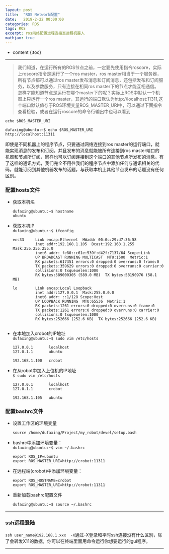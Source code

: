 ```yaml
---
layout: post
title:  "ROS Network配置"
date:   2019-2-22 00:00:00
categories: ROS
tags: ROS
excerpt: ros网络配置远程连接至远程机器人
mathjax: true
---
```

* content
{:toc}
---

> 我们知道，在运行所有的ROS节点之前，一定要先使用指令roscore，实际上roscore指令是运行了一个ros master，ros master相当于一个服务器，所有节点都可以通过ros master发布消息和订阅消息，还包括发布和订阅服务，以及参数服务，只有连接在相同ros master下的节点才能互相通信。 
怎样才能知道节点是运行在哪个master下的呢？实际上ROS中默认一个机器上只运行一个ros master，其运行的端口默认为http://localhost:11311,这个端口默认值存于ROS环境变量ROS_MASTER_URI中，可以通过下面指令查看检验，或者在运行roscore的命令行输出中也可以看到 <br/>

`echo $ROS_MASTER_URI`<br/>


```
dufaxing@ubuntu:~$ echo $ROS_MASTER_URI
http://localhost:11311
```

即使是不同机器上的程序节点，只要通过网络连接到ros master的运行端口，就能实现消息的发布和订阅，并且发布的消息就能被所有连接到ros master端口的机器和节点所订阅，同样也可以订阅连接到这个端口的其他节点所发布的消息。有了这样的通讯方式，我们完全不用往我们的程序节点中添加任何与通讯相关的代码，就能订阅到其他机器发布的话题，与获取本机上其他节点发布的话题没有任何区别。 


### 配置hosts文件



- 获取本机名<br/>
  ```
  dufaxing@ubuntu:~$ hostname
  ubuntu
  ```

- 获取本机IP<br/>
  `dufaxing@ubuntu:~$ ifconfig`<br/>

  ```
  ens33     Link encap:Ethernet  HWaddr 00:0c:29:d7:36:58  
            inet addr:192.168.1.105  Bcast:192.168.1.255  Mask:255.255.255.0
            inet6 addr: fe80::c61e:539f:d42f:7137/64 Scope:Link
            UP BROADCAST RUNNING MULTICAST  MTU:1500  Metric:1
            RX packets:617351 errors:0 dropped:0 overruns:0 frame:0
            TX packets:359629 errors:0 dropped:0 overruns:0 carrier:0
            collisions:0 txqueuelen:1000 
            RX bytes:589000305 (589.0 MB)  TX bytes:58190976 (58.1 MB)

  lo        Link encap:Local Loopback  
            inet addr:127.0.0.1  Mask:255.0.0.0
            inet6 addr: ::1/128 Scope:Host
            UP LOOPBACK RUNNING  MTU:65536  Metric:1
            RX packets:1261 errors:0 dropped:0 overruns:0 frame:0
            TX packets:1261 errors:0 dropped:0 overruns:0 carrier:0
            collisions:0 txqueuelen:1000 
            RX bytes:252666 (252.6 KB)  TX bytes:252666 (252.6 KB)
 
  ```



- 在本地加入crobot的IP地址<br/>
  `dufaxing@ubuntu:~$ sudo vim /etc/hosts`<br/>

  ```
  127.0.0.1       localhost
  127.0.1.1       ubuntu

  192.168.1.100   crobot
  ```


- 在从robot中加入上位机的IP地址<br/>
  `$ sudo vim /etc/hosts`<br/>
  ```
  127.0.0.1       localhost
  127.0.1.1       crobot

  192.168.1.105   ubuntu
  ```


### 配置bashrc文件



- 设置工作区的环境变量  <br/>

  ```
  source /home/dufaxing/Project/my_robot/devel/setup.bash
  ```



 

- bashrc中添加环境变量：<br/>
  `dufaxing@ubuntu:~$ vim ~/.bashrc ` <br/>

  ```
  export ROS_IP=ubuntu
  export ROS_MASTER_URI=http://crobot:11311
  ```

- 在远程端(crobot)中添加环境变量：<br/>

  ```
  export ROS_HOSTNAME=crobot
  export ROS_MASTER_URI=http://crobot:11311
  ```


- 重新加载bashrc配置文件<br/>

  `dufaxing@ubuntu:~$ source ~/.bashrc `


---

### ssh远程登陆

`ssh user_name@192.168.1.xxx  -X`通过-X登录和平时ssh连接没有什么区别，除了会转发X11的数据，你可以在终端里面用命令运行你想要运行的gui程序。



---
